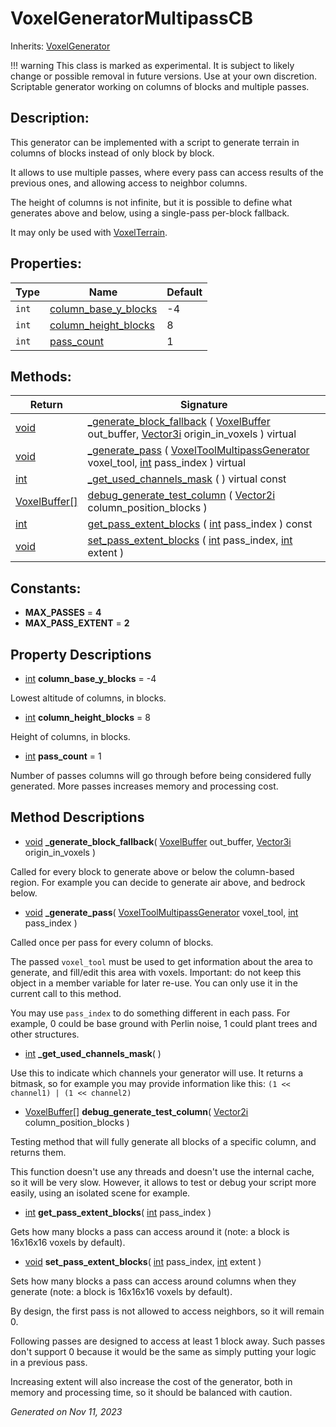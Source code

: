 # VoxelGeneratorMultipassCB

Inherits: [VoxelGenerator](VoxelGenerator.md)

!!! warning
    This class is marked as experimental. It is subject to likely change or possible removal in future versions. Use at your own discretion.
Scriptable generator working on columns of blocks and multiple passes.

## Description: 

This generator can be implemented with a script to generate terrain in columns of blocks instead of only block by block.

It allows to use multiple passes, where every pass can access results of the previous ones, and allowing access to neighbor columns.

The height of columns is not infinite, but it is possible to define what generates above and below, using a single-pass per-block fallback.

It may only be used with [VoxelTerrain](VoxelTerrain.md).

## Properties: 


Type   | Name                                             | Default 
------ | ------------------------------------------------ | --------
`int`  | [column_base_y_blocks](#i_column_base_y_blocks)  | -4      
`int`  | [column_height_blocks](#i_column_height_blocks)  | 8       
`int`  | [pass_count](#i_pass_count)                      | 1       
<p></p>

## Methods: 


Return                                                                                    | Signature                                                                                                                                                                                                             
----------------------------------------------------------------------------------------- | ----------------------------------------------------------------------------------------------------------------------------------------------------------------------------------------------------------------------
[void](#)                                                                                 | [_generate_block_fallback](#i__generate_block_fallback) ( [VoxelBuffer](VoxelBuffer.md) out_buffer, [Vector3i](https://docs.godotengine.org/en/stable/classes/class_vector3i.html) origin_in_voxels ) virtual         
[void](#)                                                                                 | [_generate_pass](#i__generate_pass) ( [VoxelToolMultipassGenerator](VoxelToolMultipassGenerator.md) voxel_tool, [int](https://docs.godotengine.org/en/stable/classes/class_int.html) pass_index ) virtual             
[int](https://docs.godotengine.org/en/stable/classes/class_int.html)                      | [_get_used_channels_mask](#i__get_used_channels_mask) ( ) virtual const                                                                                                                                               
[VoxelBuffer[]](https://docs.godotengine.org/en/stable/classes/class_voxelbuffer[].html)  | [debug_generate_test_column](#i_debug_generate_test_column) ( [Vector2i](https://docs.godotengine.org/en/stable/classes/class_vector2i.html) column_position_blocks )                                                 
[int](https://docs.godotengine.org/en/stable/classes/class_int.html)                      | [get_pass_extent_blocks](#i_get_pass_extent_blocks) ( [int](https://docs.godotengine.org/en/stable/classes/class_int.html) pass_index ) const                                                                         
[void](#)                                                                                 | [set_pass_extent_blocks](#i_set_pass_extent_blocks) ( [int](https://docs.godotengine.org/en/stable/classes/class_int.html) pass_index, [int](https://docs.godotengine.org/en/stable/classes/class_int.html) extent )  
<p></p>

## Constants: 

- <span id="i_MAX_PASSES"></span>**MAX_PASSES** = **4**
- <span id="i_MAX_PASS_EXTENT"></span>**MAX_PASS_EXTENT** = **2**

## Property Descriptions

- [int](https://docs.godotengine.org/en/stable/classes/class_int.html)<span id="i_column_base_y_blocks"></span> **column_base_y_blocks** = -4

Lowest altitude of columns, in blocks.

- [int](https://docs.godotengine.org/en/stable/classes/class_int.html)<span id="i_column_height_blocks"></span> **column_height_blocks** = 8

Height of columns, in blocks.

- [int](https://docs.godotengine.org/en/stable/classes/class_int.html)<span id="i_pass_count"></span> **pass_count** = 1

Number of passes columns will go through before being considered fully generated. More passes increases memory and processing cost.

## Method Descriptions

- [void](#)<span id="i__generate_block_fallback"></span> **_generate_block_fallback**( [VoxelBuffer](VoxelBuffer.md) out_buffer, [Vector3i](https://docs.godotengine.org/en/stable/classes/class_vector3i.html) origin_in_voxels ) 

Called for every block to generate above or below the column-based region. For example you can decide to generate air above, and bedrock below.

- [void](#)<span id="i__generate_pass"></span> **_generate_pass**( [VoxelToolMultipassGenerator](VoxelToolMultipassGenerator.md) voxel_tool, [int](https://docs.godotengine.org/en/stable/classes/class_int.html) pass_index ) 

Called once per pass for every column of blocks.

The passed `voxel_tool` must be used to get information about the area to generate, and fill/edit this area with voxels. Important: do not keep this object in a member variable for later re-use. You can only use it in the current call to this method.

You may use `pass_index` to do something different in each pass. For example, 0 could be base ground with Perlin noise, 1 could plant trees and other structures.

- [int](https://docs.godotengine.org/en/stable/classes/class_int.html)<span id="i__get_used_channels_mask"></span> **_get_used_channels_mask**( ) 

Use this to indicate which channels your generator will use. It returns a bitmask, so for example you may provide information like this: `(1 << channel1) | (1 << channel2)`

- [VoxelBuffer[]](https://docs.godotengine.org/en/stable/classes/class_voxelbuffer[].html)<span id="i_debug_generate_test_column"></span> **debug_generate_test_column**( [Vector2i](https://docs.godotengine.org/en/stable/classes/class_vector2i.html) column_position_blocks ) 

Testing method that will fully generate all blocks of a specific column, and returns them.

This function doesn't use any threads and doesn't use the internal cache, so it will be very slow. However, it allows to test or debug your script more easily, using an isolated scene for example.

- [int](https://docs.godotengine.org/en/stable/classes/class_int.html)<span id="i_get_pass_extent_blocks"></span> **get_pass_extent_blocks**( [int](https://docs.godotengine.org/en/stable/classes/class_int.html) pass_index ) 

Gets how many blocks a pass can access around it (note: a block is 16x16x16 voxels by default).

- [void](#)<span id="i_set_pass_extent_blocks"></span> **set_pass_extent_blocks**( [int](https://docs.godotengine.org/en/stable/classes/class_int.html) pass_index, [int](https://docs.godotengine.org/en/stable/classes/class_int.html) extent ) 

Sets how many blocks a pass can access around columns when they generate (note: a block is 16x16x16 voxels by default).

By design, the first pass is not allowed to access neighbors, so it will remain 0.

Following passes are designed to access at least 1 block away. Such passes don't support 0 because it would be the same as simply putting your logic in a previous pass.

Increasing extent will also increase the cost of the generator, both in memory and processing time, so it should be balanced with caution.

_Generated on Nov 11, 2023_
